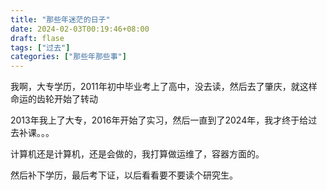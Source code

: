 ```yaml
---
title: "那些年迷茫的日子"
date: 2024-02-03T00:19:46+08:00
draft: flase
tags: ["过去"]
categories: ["那些年那些事"]
---
```


我啊，大专学历，2011年初中毕业考上了高中，没去读，然后去了肇庆，就这样命运的齿轮开始了转动

2013年我上了大专，2016年开始了实习，然后一直到了2024年，我才终于给过去补课。。。

计算机还是计算机，还是会做的，我打算做运维了，容器方面的。

然后补下学历，最后考下证，以后看看要不要读个研究生。